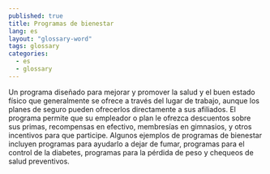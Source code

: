 ```yaml
---
published: true
title: Programas de bienestar
lang: es
layout: "glossary-word"
tags: glossary
categories:
  - es
  - glossary
---
```


Un programa diseñado para mejorar y promover la salud y el buen estado físico que generalmente se ofrece a través del lugar de trabajo, aunque los planes de seguro pueden ofrecerlos directamente a sus afiliados. El programa permite que su empleador o plan le ofrezca descuentos sobre sus primas, recompensas en efectivo, membresías en gimnasios, y otros incentivos para que participe.  Algunos ejemplos de programas de bienestar incluyen programas para ayudarlo a dejar de fumar, programas para el control de la diabetes, programas para la pérdida de peso y chequeos de salud preventivos.
